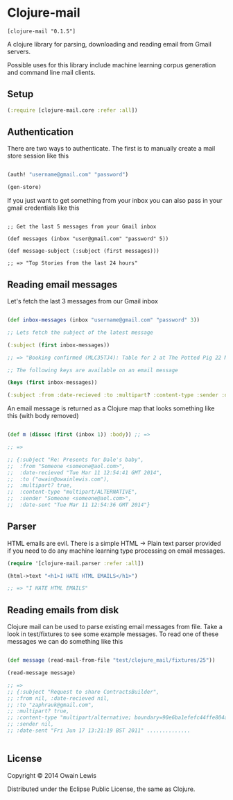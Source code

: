 # Clojure-mail


```
[clojure-mail "0.1.5"]
```

A clojure library for parsing, downloading and reading
email from Gmail servers.

Possible uses for this library include machine learning corpus generation and
command line mail clients.


## Setup

```clojure
(:require [clojure-mail.core :refer :all])
```

## Authentication

There are two ways to authenticate. The first is to manually create a mail store session like this

```clojure

(auth! "username@gmail.com" "password")

(gen-store)
```

If you just want to get something from your inbox you can also pass in your gmail credentials like this


```

;; Get the last 5 messages from your Gmail inbox

(def messages (inbox "user@gmail.com" "password" 5))

(def message-subject (:subject (first messages)))

;; => "Top Stories from the last 24 hours"

```


## Reading email messages

Let's fetch the last 3 messages from our Gmail inbox

```clojure

(def inbox-messages (inbox "username@gmail.com" "password" 3))

;; Lets fetch the subject of the latest message

(:subject (first inbox-messages))

;; => "Booking confirmed (MLC35TJ4): Table for 2 at The Potted Pig 22 March 2014 - at 13:30"

;; The following keys are available on an email message

(keys (first inbox-messages))

(:subject :from :date-recieved :to :multipart? :content-type :sender :date-sent :body)

```

An email message is returned as a Clojure map that looks something like this (with body removed)

```clojure

(def m (dissoc (first (inbox 1)) :body)) ;; =>

;; =>

;; {:subject "Re: Presents for Dale's baby",
;;  :from "Someone <someone@aol.com>",
;;  :date-recieved "Tue Mar 11 12:54:41 GMT 2014",
;;  :to ("owain@owainlewis.com"),
;;  :multipart? true,
;;  :content-type "multipart/ALTERNATIVE",
;;  :sender "Someone <someone@aol.com>",
;;  :date-sent "Tue Mar 11 12:54:36 GMT 2014"}

```

## Parser

HTML emails are evil. There is a simple HTML -> Plain text parser provided if you need to
do any machine learning type processing on email messages.

```clojure
(require '[clojure-mail.parser :refer :all])

(html->text "<h1>I HATE HTML EMAILS</h1>")

;; => "I HATE HTML EMAILS"

```

## Reading emails from disk

Clojure mail can be used to parse existing email messages from file. Take a look in test/fixtures to see some example messages. To read one of these messages we can do something like this


```clojure

(def message (read-mail-from-file "test/clojure_mail/fixtures/25"))

(read-message message)

;; => 
;; {:subject "Request to share ContractsBuilder", 
;; :from nil, :date-recieved nil, 
;; :to "zaphrauk@gmail.com", 
;; :multipart? true, 
;; :content-type "multipart/alternative; boundary=90e6ba1efefc44ffe804a5e76c56", 
;; :sender nil, 
;; :date-sent "Fri Jun 17 13:21:19 BST 2011" ..............
 
```

## License

Copyright © 2014 Owain Lewis

Distributed under the Eclipse Public License, the same as Clojure.
